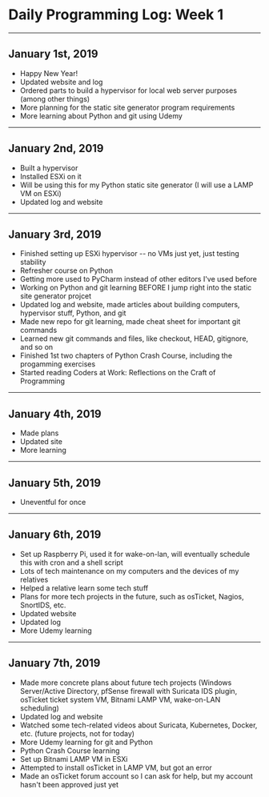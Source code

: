 # Daily Programming Log: Week 1

---

## January 1st, 2019

* Happy New Year!
* Updated website and log
* Ordered parts to build a hypervisor for local web server purposes (among other things)
* More planning for the static site generator program requirements
* More learning about Python and git using Udemy

---

## January 2nd, 2019

* Built a hypervisor
* Installed ESXi on it
* Will be using this for my Python static site generator (I will use a LAMP VM on ESXi)
* Updated log and website

---

## January 3rd, 2019

* Finished setting up ESXi hypervisor -- no VMs just yet, just testing stability
* Refresher course on Python
* Getting more used to PyCharm instead of other editors I've used before
* Working on Python and git learning BEFORE I jump right into the static site generator projcet
* Updated log and website, made articles about building computers, hypervisor stuff, Python, and git
* Made new repo for git learning, made cheat sheet for important git commands
* Learned new git commands and files, like checkout, HEAD, gitignore, and so on
* Finished 1st two chapters of Python Crash Course, including the progamming exercises
* Started reading Coders at Work: Reflections on the Craft of Programming


---

## January 4th, 2019

* Made plans
* Updated site
* More learning

---

## January 5th, 2019

* Uneventful for once

---

## January 6th, 2019

* Set up Raspberry Pi, used it for wake-on-lan, will eventually schedule this with cron and a shell script
* Lots of tech maintenance on my computers and the devices of my relatives
* Helped a relative learn some tech stuff
* Plans for more tech projects in the future, such as osTicket, Nagios, SnortIDS, etc.
* Updated website
* Updated log
* More Udemy learning

---

## January 7th, 2019

* Made more concrete plans about future tech projects (Windows Server/Active Directory, pfSense firewall with Suricata IDS plugin, osTicket ticket system VM, Bitnami LAMP VM, wake-on-LAN scheduling)
* Updated log and website
* Watched some tech-related videos about Suricata, Kubernetes, Docker, etc. (future projects, not for today)
* More Udemy learning for git and Python
* Python Crash Course learning
* Set up Bitnami LAMP VM in ESXi
* Attempted to install osTicket in LAMP VM, but got an error
* Made an osTicket forum account so I can ask for help, but my account hasn't been approved just yet
